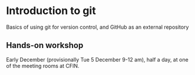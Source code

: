 # Introduction to git

Basics of using git for version control, and GitHub as an external repository

## Hands-on workshop

Early December (provisionally Tue 5 December 9-12 am), half a day, at one of the meeting rooms at CFIN.
